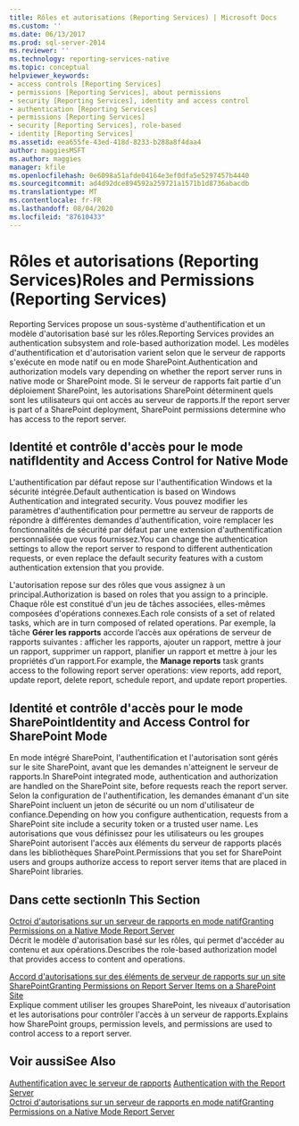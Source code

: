 ```yaml
---
title: Rôles et autorisations (Reporting Services) | Microsoft Docs
ms.custom: ''
ms.date: 06/13/2017
ms.prod: sql-server-2014
ms.reviewer: ''
ms.technology: reporting-services-native
ms.topic: conceptual
helpviewer_keywords:
- access controls [Reporting Services]
- permissions [Reporting Services], about permissions
- security [Reporting Services], identity and access control
- authentication [Reporting Services]
- permissions [Reporting Services]
- security [Reporting Services], role-based
- identity [Reporting Services]
ms.assetid: eea655fe-43ed-418d-8233-b288a8f4daa4
author: maggiesMSFT
ms.author: maggies
manager: kfile
ms.openlocfilehash: 0e6098a51afde04164e3ef0dfa5e5297457b4440
ms.sourcegitcommit: ad4d92dce894592a259721a1571b1d8736abacdb
ms.translationtype: MT
ms.contentlocale: fr-FR
ms.lasthandoff: 08/04/2020
ms.locfileid: "87610433"
---
```

# <a name="roles-and-permissions-reporting-services"></a><span data-ttu-id="fe12d-102">Rôles et autorisations (Reporting Services)</span><span class="sxs-lookup"><span data-stu-id="fe12d-102">Roles and Permissions (Reporting Services)</span></span>
  <span data-ttu-id="fe12d-103">Reporting Services propose un sous-système d'authentification et un modèle d'autorisation basé sur les rôles.</span><span class="sxs-lookup"><span data-stu-id="fe12d-103">Reporting Services provides an authentication subsystem and role-based authorization model.</span></span> <span data-ttu-id="fe12d-104">Les modèles d'authentification et d'autorisation varient selon que le serveur de rapports s'exécute en mode natif ou en mode SharePoint.</span><span class="sxs-lookup"><span data-stu-id="fe12d-104">Authentication and authorization models vary depending on whether the report server runs in native mode or SharePoint mode.</span></span> <span data-ttu-id="fe12d-105">Si le serveur de rapports fait partie d'un déploiement SharePoint, les autorisations SharePoint déterminent quels sont les utilisateurs qui ont accès au serveur de rapports.</span><span class="sxs-lookup"><span data-stu-id="fe12d-105">If the report server is part of a SharePoint deployment, SharePoint permissions determine who has access to the report server.</span></span>  
  
## <a name="identity-and-access-control-for-native-mode"></a><span data-ttu-id="fe12d-106">Identité et contrôle d'accès pour le mode natif</span><span class="sxs-lookup"><span data-stu-id="fe12d-106">Identity and Access Control for Native Mode</span></span>  
 <span data-ttu-id="fe12d-107">L'authentification par défaut repose sur l'authentification Windows et la sécurité intégrée.</span><span class="sxs-lookup"><span data-stu-id="fe12d-107">Default authentication is based on Windows Authentication and integrated security.</span></span> <span data-ttu-id="fe12d-108">Vous pouvez modifier les paramètres d'authentification pour permettre au serveur de rapports de répondre à différentes demandes d'authentification, voire remplacer les fonctionnalités de sécurité par défaut par une extension d'authentification personnalisée que vous fournissez.</span><span class="sxs-lookup"><span data-stu-id="fe12d-108">You can change the authentication settings to allow the report server to respond to different authentication requests, or even replace the default security features with a custom authentication extension that you provide.</span></span>  
  
 <span data-ttu-id="fe12d-109">L'autorisation repose sur des rôles que vous assignez à un principal.</span><span class="sxs-lookup"><span data-stu-id="fe12d-109">Authorization is based on roles that you assign to a principle.</span></span> <span data-ttu-id="fe12d-110">Chaque rôle est constitué d'un jeu de tâches associées, elles-mêmes composées d'opérations connexes.</span><span class="sxs-lookup"><span data-stu-id="fe12d-110">Each role consists of a set of related tasks, which are in turn composed of related operations.</span></span> <span data-ttu-id="fe12d-111">Par exemple, la tâche **Gérer les rapports** accorde l’accès aux opérations de serveur de rapports suivantes : afficher les rapports, ajouter un rapport, mettre à jour un rapport, supprimer un rapport, planifier un rapport et mettre à jour les propriétés d’un rapport.</span><span class="sxs-lookup"><span data-stu-id="fe12d-111">For example, the **Manage reports** task grants access to the following report server operations: view reports, add report, update report, delete report, schedule report, and update report properties.</span></span>  
  
## <a name="identity-and-access-control-for-sharepoint-mode"></a><span data-ttu-id="fe12d-112">Identité et contrôle d'accès pour le mode SharePoint</span><span class="sxs-lookup"><span data-stu-id="fe12d-112">Identity and Access Control for SharePoint Mode</span></span>  
 <span data-ttu-id="fe12d-113">En mode intégré SharePoint, l'authentification et l'autorisation sont gérés sur le site SharePoint, avant que les demandes n'atteignent le serveur de rapports.</span><span class="sxs-lookup"><span data-stu-id="fe12d-113">In SharePoint integrated mode, authentication and authorization are handled on the SharePoint site, before requests reach the report server.</span></span> <span data-ttu-id="fe12d-114">Selon la configuration de l'authentification, les demandes émanant d'un site SharePoint incluent un jeton de sécurité ou un nom d'utilisateur de confiance.</span><span class="sxs-lookup"><span data-stu-id="fe12d-114">Depending on how you configure authentication, requests from a SharePoint site include a security token or a trusted user name.</span></span> <span data-ttu-id="fe12d-115">Les autorisations que vous définissez pour les utilisateurs ou les groupes SharePoint autorisent l'accès aux éléments du serveur de rapports placés dans les bibliothèques SharePoint.</span><span class="sxs-lookup"><span data-stu-id="fe12d-115">Permissions that you set for SharePoint users and groups authorize access to report server items that are placed in SharePoint libraries.</span></span>  
  
## <a name="in-this-section"></a><span data-ttu-id="fe12d-116">Dans cette section</span><span class="sxs-lookup"><span data-stu-id="fe12d-116">In This Section</span></span>  
 [<span data-ttu-id="fe12d-117">Octroi d'autorisations sur un serveur de rapports en mode natif</span><span class="sxs-lookup"><span data-stu-id="fe12d-117">Granting Permissions on a Native Mode Report Server</span></span>](granting-permissions-on-a-native-mode-report-server.md)  
 <span data-ttu-id="fe12d-118">Décrit le modèle d'autorisation basé sur les rôles, qui permet d'accéder au contenu et aux opérations.</span><span class="sxs-lookup"><span data-stu-id="fe12d-118">Describes the role-based authorization model that provides access to content and operations.</span></span>  
  
 [<span data-ttu-id="fe12d-119">Accord d'autorisations sur des éléments de serveur de rapports sur un site SharePoint</span><span class="sxs-lookup"><span data-stu-id="fe12d-119">Granting Permissions on Report Server Items on a SharePoint Site</span></span>](granting-permissions-on-report-server-items-on-a-sharepoint-site.md)  
 <span data-ttu-id="fe12d-120">Explique comment utiliser les groupes SharePoint, les niveaux d'autorisation et les autorisations pour contrôler l'accès à un serveur de rapports.</span><span class="sxs-lookup"><span data-stu-id="fe12d-120">Explains how SharePoint groups, permission levels, and permissions are used to control access to a report server.</span></span>  
  
## <a name="see-also"></a><span data-ttu-id="fe12d-121">Voir aussi</span><span class="sxs-lookup"><span data-stu-id="fe12d-121">See Also</span></span>  
 <span data-ttu-id="fe12d-122">[Authentification avec le serveur de rapports](authentication-with-the-report-server.md) </span><span class="sxs-lookup"><span data-stu-id="fe12d-122">[Authentication with the Report Server](authentication-with-the-report-server.md) </span></span>  
 [<span data-ttu-id="fe12d-123">Octroi d'autorisations sur un serveur de rapports en mode natif</span><span class="sxs-lookup"><span data-stu-id="fe12d-123">Granting Permissions on a Native Mode Report Server</span></span>](granting-permissions-on-a-native-mode-report-server.md)  
  
  
